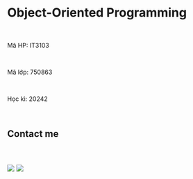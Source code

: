 <h1>Object-Oriented Programming</h1><br>
<p>Mã HP: IT3103</p><br>
<p>Mã lớp: 750863</p><br>
<p>Học kì: 20242</p><br>
<h2>Contact me<h2><br>
<a href="https://www.facebook.com/0221.hthanggg"><img src="https://www.google.com/url?sa=i&url=https%3A%2F%2Fwww.svgrepo.com%2Fsvg%2F378416%2Ffacebook-fill&psig=AOvVaw38bxYiC_cbAhrQ7Mi2Wh7w&ust=1742889242970000&source=images&cd=vfe&opi=89978449&ved=0CBQQjRxqFwoTCLjU38SeoowDFQAAAAAdAAAAABAE"></a>
<a href="https://www.instagram.com/0221.hthanggg/"><img src="https://www.google.com/url?sa=i&url=https%3A%2F%2Fwww.veryicon.com%2Ficons%2Finternet--web%2Flogos%2Finstagram-line.html&psig=AOvVaw1pH3uNzd6HJWAKdgW1eAKb&ust=1742889173796000&source=images&cd=vfe&opi=89978449&ved=0CBQQjRxqFwoTCJj206WeoowDFQAAAAAdAAAAABAE"></a><br>